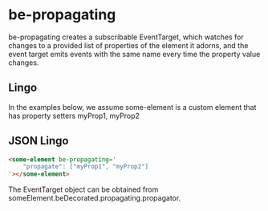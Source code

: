 # be-propagating

be-propagating creates a subscribable EventTarget, which watches for changes to a provided list of properties of the element it adorns, and the event target emits events with the same name every time the property value changes.

## Lingo

In the examples below, we assume some-element is a custom element that has property setters myProp1, myProp2

## JSON Lingo

```html
<some-element be-propagating='
    "propagate": ["myProp1", "myProp2"]
'></some-element>
```

<!--
## Hemingway Lingo

```html
<some-element be-propagating='

'></some-element>
```
-->



The EventTarget object can be obtained from someElement.beDecorated.propagating.propagator.

